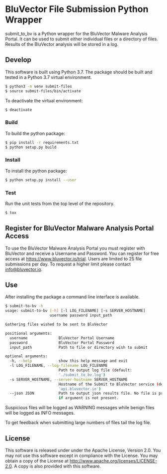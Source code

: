 # BluVector File Submission Python Wrapper
submit_to_bv is a Python wrapper for the BluVector Malware Analysis Portal. It can be used to submit either individual files or a directory of files. Results of the BluVector analysis will be stored in a log. 

## Develop
This software is built using Python 3.7. The package should be built and tested in a Python 3.7 virtual environment.
```sh
$ python3 -m venv submit-files
$ source submit-files/bin/activate
```

To deactivate the virtual environment:
```sh
$ deactivate
```

### Build
To build the python package:
```sh
$ pip install -r requirements.txt
$ python setup.py build
```

### Install
To install the python package:
```sh
$ python setup.py install --user
```

### Test
Run the unit tests from the top level of the repository.

```sh
$ tox
```

## Register for BluVector Malware Analysis Portal Access
To use the BluVector Malware Analysis Portal you must register with BluVector and receive a Username and Password. You can register for free access at https://www.bluvector.io/trial. Users are limited to 25 file submissions per day. To request a higher limit please contact info@bluvector.io. 

## Use
After installing the package a command line interface is available. 

```sh
$ submit-to-bv -h
usage: submit-to-bv [-h] [-l LOG_FILENAME] [-s SERVER_HOSTNAME]
                    username password input_path

Gathering files wished to be sent to BluVector

positional arguments:
  username              BluVector Portal Username
  password              BluVector Portal Password
  input_path            Path to file or directory wish to submit

optional arguments:
  -h, --help            show this help message and exit
  -l LOG_FILENAME, --log-filename LOG_FILENAME
                        Path to output log file (default:
                        './submit_to_bv.log')
  -s SERVER_HOSTNAME, --server-hostname SERVER_HOSTNAME
                        Hostname of the Submit to BluVector service (default:
                        'api.bluvector.io')
  --json JSON           Path to output json results file. No file is produced
                        if argument is not present.
```

Suspicious files will be logged as WARNING messages while benign files will be logged as INFO messages.

To get feedback when submitting large numbers of files tail the log file.

## License
This software is released under under the Apache License, Version 2.0. You may not use this software except in compliance with the License.
You may obtain a copy of the License at http://www.apache.org/licenses/LICENSE-2.0. A copy is also provided with this software.
